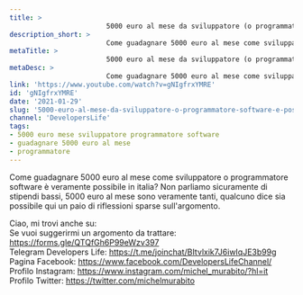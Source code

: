 ```yaml
---
title: > 
                        5000 euro al mese da sviluppatore (o programmatore software) è possibile in italia?
description_short: > 
                        Come guadagnare 5000 euro al mese come sviluppatore o programmatore software è veramente possibile in italia?
metaTitle: > 
                        5000 euro al mese da sviluppatore (o programmatore software) è possibile in italia?
metaDesc: > 
                        Come guadagnare 5000 euro al mese come sviluppatore o programmatore software è veramente possibile in italia?
link: 'https://www.youtube.com/watch?v=gNIgfrxYMRE'
id: 'gNIgfrxYMRE'
date: '2021-01-29'
slug: '5000-euro-al-mese-da-sviluppatore-o-programmatore-software-e-possibile-in-italia'
channel: 'DevelopersLife'
tags: 
- 5000 euro mese sviluppatore programmatore software
- guadagnare 5000 euro al mese
- programmatore
---
```

Come guadagnare 5000 euro al mese come sviluppatore o programmatore software è veramente  possibile in italia? Non parliamo sicuramente di stipendi bassi, 5000 euro al mese sono veramente tanti, qualcuno dice sia possibile qui un paio di riflessioni sparse sull'argomento.  
  
Ciao, mi trovi anche su:  
Se vuoi suggerirmi un argomento da trattare: https://forms.gle/QTQfGh6P99eWzv397  
Telegram Developers Life: https://t.me/joinchat/BItvlxik7J6iwIqJE3b99g  
Pagina Facebook: https://www.facebook.com/DevelopersLifeChannel/  
Profilo Instagram: https://www.instagram.com/michel_murabito/?hl=it  
Profilo Twitter: https://twitter.com/michelmurabito